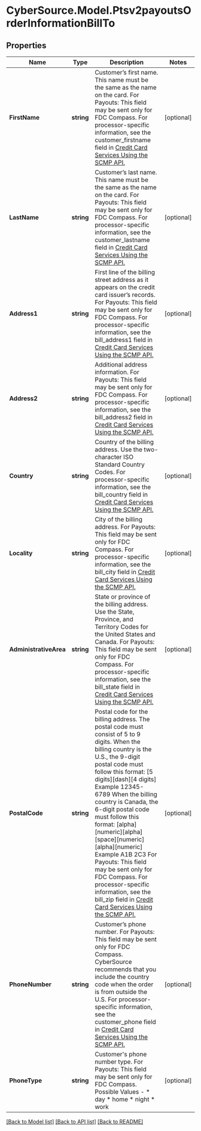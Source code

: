 # CyberSource.Model.Ptsv2payoutsOrderInformationBillTo
## Properties

Name | Type | Description | Notes
------------ | ------------- | ------------- | -------------
**FirstName** | **string** | Customer’s first name. This name must be the same as the name on the card.  For Payouts: This field may be sent only for FDC Compass.  For processor-specific information, see the customer_firstname field in [Credit Card Services Using the SCMP API.](http://apps.cybersource.com/library/documentation/dev_guides/CC_Svcs_SCMP_API/html)  | [optional] 
**LastName** | **string** | Customer’s last name. This name must be the same as the name on the card.  For Payouts: This field may be sent only for FDC Compass.  For processor-specific information, see the customer_lastname field in [Credit Card Services Using the SCMP API.](http://apps.cybersource.com/library/documentation/dev_guides/CC_Svcs_SCMP_API/html)  | [optional] 
**Address1** | **string** | First line of the billing street address as it appears on the credit card issuer’s records.  For Payouts: This field may be sent only for FDC Compass.  For processor-specific information, see the bill_address1 field in [Credit Card Services Using the SCMP API.](http://apps.cybersource.com/library/documentation/dev_guides/CC_Svcs_SCMP_API/html)  | [optional] 
**Address2** | **string** | Additional address information.  For Payouts: This field may be sent only for FDC Compass.  For processor-specific information, see the bill_address2 field in [Credit Card Services Using the SCMP API.](http://apps.cybersource.com/library/documentation/dev_guides/CC_Svcs_SCMP_API/html)  | [optional] 
**Country** | **string** | Country of the billing address. Use the two-character ISO Standard Country Codes.  For processor-specific information, see the bill_country field in [Credit Card Services Using the SCMP API.](http://apps.cybersource.com/library/documentation/dev_guides/CC_Svcs_SCMP_API/html)  | [optional] 
**Locality** | **string** | City of the billing address.  For Payouts: This field may be sent only for FDC Compass.  For processor-specific information, see the bill_city field in [Credit Card Services Using the SCMP API.](http://apps.cybersource.com/library/documentation/dev_guides/CC_Svcs_SCMP_API/html)  | [optional] 
**AdministrativeArea** | **string** | State or province of the billing address. Use the State, Province, and Territory Codes for the United States and Canada.  For Payouts: This field may be sent only for FDC Compass.  For processor-specific information, see the bill_state field in [Credit Card Services Using the SCMP API.](http://apps.cybersource.com/library/documentation/dev_guides/CC_Svcs_SCMP_API/html)  | [optional] 
**PostalCode** | **string** | Postal code for the billing address. The postal code must consist of 5 to 9 digits.  When the billing country is the U.S., the 9-digit postal code must follow this format: [5 digits][dash][4 digits]  Example 12345-6789  When the billing country is Canada, the 6-digit postal code must follow this format: [alpha][numeric][alpha][space][numeric][alpha][numeric]  Example A1B 2C3  For Payouts: This field may be sent only for FDC Compass.  For processor-specific information, see the bill_zip field in [Credit Card Services Using the SCMP API.](http://apps.cybersource.com/library/documentation/dev_guides/CC_Svcs_SCMP_API/html)  | [optional] 
**PhoneNumber** | **string** | Customer’s phone number.  For Payouts: This field may be sent only for FDC Compass.  CyberSource recommends that you include the country code when the order is from outside the U.S.  For processor-specific information, see the customer_phone field in [Credit Card Services Using the SCMP API.](http://apps.cybersource.com/library/documentation/dev_guides/CC_Svcs_SCMP_API/html)  | [optional] 
**PhoneType** | **string** | Customer&#39;s phone number type.  For Payouts: This field may be sent only for FDC Compass.  Possible Values -  * day * home * night * work  | [optional] 

[[Back to Model list]](../README.md#documentation-for-models) [[Back to API list]](../README.md#documentation-for-api-endpoints) [[Back to README]](../README.md)


